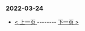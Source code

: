 ### 2022-03-24 
 

- [ < 上一页 ](https://github.com/able8/weibo-hot-record/blob/master/2022-03-23.md) -------- [ 下一页 > ](https://github.com/able8/weibo-hot-record/blob/master/2022-03-25.md)